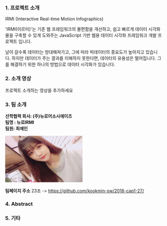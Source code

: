 ### 1. 프로젝트 소개
IRMI (Interactive Real-time Motion Infographics)


'IRMI(이르미)'는 기존 웹 프레임워크의 불편함을 개선하고, 쉽고 빠르게 데이터 시각화물을 구축할 수 있게 도와주는
JavaScript 기반 웹용 데이터 시각화 프레임워크 개발 프로젝트 입니다.

날이 갈수록 데이터는 방대해져가고, 그에 따라 빅데이터의 중요도가 높아지고 있습니다. 
하지만 데이터가 주는 결과를 이해하지 못한다면, 데이터의 유용성은 떨어집니다. 그를 해결하기 위한 하나의 방법으로 데이터 시각화가 있습니다. 

### 2. 소개 영상

프로젝트 소개하는 영상을 추가하세요

### 3. 팀 소개

**산학협력 회사: (주)뉴로어소시에이츠** <br>
**팀명 : 뉴로IRMI** <br>
**팀원: 최예인** <br>

<img src="KakaoTalk_Photo_2018-03-09-14-14-38.jpeg" width="250" height="150">


**팀페이지 주소** 23조 -> https://github.com/kookmin-sw/2018-cap1-27/

### 4. Abstract



### 5. 기타

